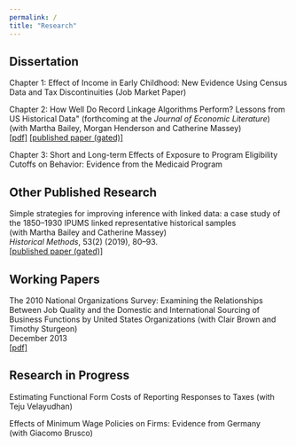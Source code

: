 ```yaml
---
permalink: /
title: "Research"
---
```

## Dissertation ##
Chapter 1: Effect of Income in Early Childhood: New Evidence Using Census Data and Tax Discontinuities (Job Market Paper)  

Chapter 2: How Well Do Record Linkage Algorithms Perform? Lessons from US Historical Data" (forthcoming at the *Journal of Economic Literature*)  
(with Martha Bailey, Morgan Henderson and Catherine Massey)  
[[pdf]](https://www.nber.org/papers/w24019)   [[published paper (gated)]](https://www.aeaweb.org/articles?id=10.1257/jel.20191526&&from=f)  

Chapter 3: Short and Long-term Effects of Exposure to Program Eligibility Cutoffs on Behavior: Evidence from the Medicaid Program 

## Other Published Research ##
Simple strategies for improving inference with linked data: a case study of the 1850–1930 IPUMS linked representative historical samples  
(with Martha Bailey and Catherine Massey)  
*Historical Methods*, 53(2) (2019), 80–93.   
[[published paper (gated)]](https://www.tandfonline.com/doi/abs/10.1080/01615440.2019.1630343)

## Working Papers ##
The 2010 National Organizations Survey: Examining the Relationships Between Job Quality
and the Domestic and International Sourcing of Business Functions by United States
Organizations
(with Clair Brown and Timothy Sturgeon)  
December 2013  
[[pdf]](https://escholarship.org/content/qt1sp77818/qt1sp77818.pdf)

## Research in Progress ##
Estimating Functional Form Costs of Reporting Responses to Taxes
(with Teju Velayudhan)

Effects of Minimum Wage Policies on Firms: Evidence from Germany  
(with Giacomo Brusco)
